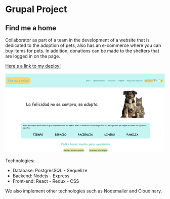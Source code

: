 # Grupal Project

## Find me a home

Collaborator as part of a team in the development of a website that is dedicated to the adoption of pets, also has an e-commerce where you can buy items for pets. In addition, donations can be made to the shelters that are logged in on the page.

<a href="proyecto-final-five-sable.vercel.app">Here's a link to my deploy!</a>

<img heigth="250" src="./asd.png">

Technologies:

- Database: PostgresSQL - Sequelize
- Backend: Nodejs - Express
- Front-end: React - Redux - CSS

We also implement other technologies such as Nodemailer and Cloudinary.
